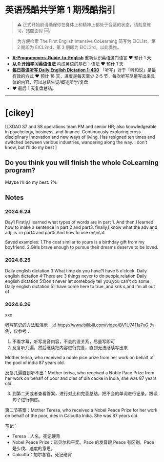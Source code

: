 # 英语残酷共学第 1 期残酷指引

> ⚠️ 正式开始前请确保你在身体上和精神上都处于合适的状态，请刻意练习，残酷面对 🆒。

> 为方便检索 The First English Intensive CoLearning 简写为 EICL1st，第 2 期即为 EICL2nd，第 3 期即为 EICL3rd，以此类推。

- [**A-Programmers-Guide-to-English**](https://github.com/yujiangshui/A-Programmers-Guide-to-English) 重新认识英语这门语言 ❤️ 预计 1 天
- [**从 0 开始学习英语语法**](https://hzpt-inet-club.github.io/english-note/) 构成英语的基石：语法 ❤️ 预计 1 天
- [**每日英语听写 Daily English Dictation 1-400**](https://www.bilibili.com/video/BV1U7411a7xG?p=3&vd_source=bc0666711d2280c24d54945ab9c11146) 「听写」对于「听和说」是最有效的方式 ❤️ 预计 18 天，进度是每天至少 2-5 节，每次听写尽量写出来具体的内容，可以总结生词/概述所学/复盘
- ❤️ 最后 1 天复盘总结。

---

# [cikey]
[LXDAO S7 and S8 operations team PM and senior HR; also knowledgeable in psychology, business, and finance. Continuously exploring cross-disciplinary innovation and new ways of living. Has resigned ten times and switched between various industries, wandering along the way. I don't know, but I'll do my best ]

## Do you think you will finish the whole CoLearning program?
Maybe I‘ll do my best. ?%

## Notes
### 2024.6.24
Day1
Firstly,I learned what types of words are in part 1.
And then,I learned how to make a sentence in part 2 and part3.
finally,I know what the adv.and adj. is .in part4 and part5.And how to use on\in\at.

Saved examples:
1.The coat similar to yours is a birthday gift from my boyfriend. 
2.Girls brave enough to pursue their dreams deserve to be loved. 


### 2024.6.25
Daily english dictation 3:What time do you have?I have 5 o'clock.
Daily english dictation 4:There are 3 things  never to do people,relation
Daily english dictation 5:Don't never let somebody tell you,you can't do some.
Daily english dictation 5:I have come here to true ,and krik s,and I'm all out of

### 2024.6.26
xxx

听写笔记的方法和演示，以 https://www.bilibili.com/video/BV1U7411a7xG 为例，仅参考：

1. 不看字幕，听写发音内容，不会的没关系，尽量写即可
2. 反复听几遍，然后继续把内容进行完善，直到无法继续写出来

Mother terisa, who received a noble pice prize from her work on behalf of the pool of india 87 years old.

反复几遍直到听不出：Mother terisa, who received a Noble Pace Prize from her work on behalf of poor and dies of dia cacke in India, she was 87 years old.

3. 到第二天或者查看答案，进行对比和完善总结，把不会的单词进行记录，跟读句子进行训练。

第二节答案：Mother Teresa, who received a Nobel Peace Prize for her work on behalf of the poor, dies in Calcutta India. She was 87 years old.

笔记：

- Teresa：人名，死记硬背
- Nobel Peace Prize：诺贝尔和平奖。Pace 的发音跟 Peace 有区别，Pace 是步伐、速度的意思。
- Calcutta：加尔各答，死记硬背
